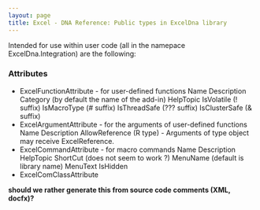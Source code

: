 ```yaml
---
layout: page
title: Excel - DNA Reference: Public types in ExcelDna library
---
```


Intended for use within user code (all in the namepace ExcelDna.Integration) are the following:

### Attributes 

* ExcelFunctionAttribute - for user-defined functions
	Name
	Description
	Category (by default the name of the add-in)
	HelpTopic
	IsVolatile (! suffix)
	IsMacroType (# suffix)
	IsThreadSafe (??? suffix)
	IsClusterSafe (& suffix)
* ExcelArgumentAttribute - for the arguments of user-defined functions
	Name
	Description
	AllowReference (R type) - Arguments of type object may receive ExcelReference.
* ExcelCommandAttribute - for macro commands
	Name
	Description
	HelpTopic
	ShortCut (does not seem to work ?)
	MenuName (default is library name)
	MenuText
	IsHidden
* ExcelComClassAttribute

**should we rather generate this from source code comments (XML, docfx)?**